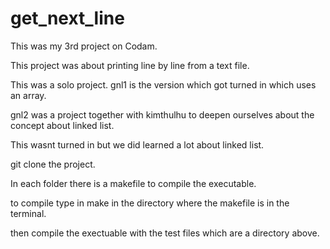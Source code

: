 # get_next_line

This was my 3rd project on Codam.

This project was about printing line by line from a text file.

This was a solo project. gnl1 is the version which got turned in which uses an array.

gnl2 was a project together with kimthulhu to deepen ourselves about the concept about linked list.

This wasnt turned in but we did learned a lot about linked list.

git clone the project.

In each folder there is a makefile to compile the executable.

to compile type in make in the directory where the makefile is in the terminal.

then compile the exectuable with the test files which are a directory above.
